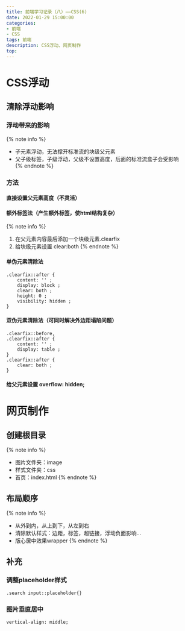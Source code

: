 ```yaml
---
title: 前端学习记录（八）——CSS(6)
date: 2022-01-29 15:00:00
categories: 
- 前端
- CSS
tags: 前端
description: CSS浮动、网页制作
top:  
---
```


# CSS浮动  
## 清除浮动影响
### 浮动带来的影响  
{% note info %}
- 子元素浮动，无法撑开标准流的块级父元素
- 父子级标签，子级浮动，父级不设置高度，后面的标准流盒子会受影响  
{% endnote %}
### 方法
#### 直接设置父元素高度（不灵活）
#### 额外标签法（产生额外标签，使html结构复杂） 
{% note info %}
1. 在父元素内容最后添加一个块级元素.clearfix
2. 给块级元素设置 clear:both
{% endnote %}
#### 单伪元素清除法
```
.clearfix::after {
    content: '' ;
    display: block ;
    clear: both ;
    height: 0 ;
    visibility: hidden ;
}
```
#### 双伪元素清除法（可同时解决外边距塌陷问题）
```
.clearfix::before,
.clearfix::after {
    content: '' ;
    display: table ;
}
.clearfix::after {
    clear: both ;
}
```
#### 给父元素设置 overflow: hidden;  

# 网页制作
## 创建根目录
{% note info %}
- 图片文件夹：image
- 样式文件夹：css
- 首页：index.html
{% endnote %}

## 布局顺序
{% note info %}
- 从外到内，从上到下，从左到右
- 清除默认样式：边距，标签，超链接，浮动负面影响...
- 版心居中效果wrapper
{% endnote %}
## 补充
### 调整placeholder样式
```
.search input::placeholder{}
```
### 图片垂直居中
```
vertical-align: middle;
```
